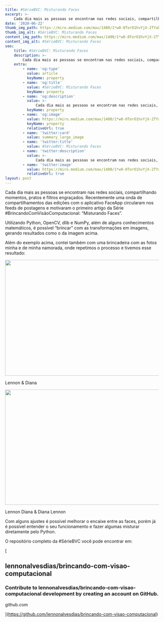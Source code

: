 ```yaml
---
title: #SérieBVC: Misturando Faces
excerpt: >-
    Cada dia mais as pessoas se encontram nas redes sociais, compartilhando momentos, pratos e filtros engraçados. #SerieBVC: Misturando Faces.
date: '2020-06-22'
thumb_img_path: https://miro.medium.com/max/1400/1*w0-0TorO1hvYjX-2TYak2A.png
thumb_img_alt: #SérieBVC: Misturando Faces
content_img_path: https://miro.medium.com/max/1400/1*w0-0TorO1hvYjX-2TYak2A.png
content_img_alt: #SérieBVC: Misturando Faces
seo:
    title: #SérieBVC: Misturando Faces
    description: >-
        Cada dia mais as pessoas se encontram nas redes sociais, compartilhando momentos, pratos e filtros engraçados. #SerieBVC: Misturando Faces.
    extra:
        - name: 'og:type'
          value: article
          keyName: property
        - name: 'og:title'
          value: #SérieBVC: Misturando Faces
          keyName: property
        - name: 'og:description'
          value: >-
              Cada dia mais as pessoas se encontram nas redes sociais, compartilhando momentos, pratos e filtros engraçados. #SerieBVC: Misturando Faces.
          keyName: property
        - name: 'og:image'
          value: https://miro.medium.com/max/1400/1*w0-0TorO1hvYjX-2TYak2A.png
          keyName: property
          relativeUrl: true
        - name: 'twitter:card'
          value: summary_large_image
        - name: 'twitter:title'
          value: #SérieBVC: Misturando Faces
        - name: 'twitter:description'
          value: >-
              Cada dia mais as pessoas se encontram nas redes sociais, compartilhando momentos, pratos e filtros engraçados. #SerieBVC: Misturando Faces.
        - name: 'twitter:image'
          value: https://miro.medium.com/max/1400/1*w0-0TorO1hvYjX-2TYak2A.png
          relativeUrl: true
layout: post
---
```


Cada dia mais as pessoas se encontram nas redes sociais, compartilhando momentos, pratos e filtros engraçados. Recentemente uma onda de compartilhamentos das edições com o aplicativo FaceApp circularam nos feeds de postagens e motivaram o primeiro artigo da Série #BrincandoComVisãoComputacional: “Misturando Faces”.

Utilizando Python, OpenCV, dlib e NumPy, além de alguns conhecimentos matemáticos, é possível “brincar” com as transformações em imagens, gerando resultados como o da imagem acima.

Além do exemplo acima, contei também com uma brincadeira com as fotos minha e de minha namorada, onde repetimos o processo e tivemos esse resultado:

<img alt="" class="t u v ik aj" src="https://miro.medium.com/max/1400/1\*xj0SD6WsoFE-YUBSmLZctA.png" width="700" height="378" srcSet="https://miro.medium.com/max/552/1\*xj0SD6WsoFE-YUBSmLZctA.png 276w, https://miro.medium.com/max/1104/1\*xj0SD6WsoFE-YUBSmLZctA.png 552w, https://miro.medium.com/max/1280/1\*xj0SD6WsoFE-YUBSmLZctA.png 640w, https://miro.medium.com/max/1400/1\*xj0SD6WsoFE-YUBSmLZctA.png 700w" sizes="700px" role="presentation"/>

Lennon & Diana

<img alt="" class="t u v ik aj" src="https://miro.medium.com/max/1400/1\*U-lggsZph3uc7jr8N4KI\_w.png" width="700" height="376" srcSet="https://miro.medium.com/max/552/1\*U-lggsZph3uc7jr8N4KI\_w.png 276w, https://miro.medium.com/max/1104/1\*U-lggsZph3uc7jr8N4KI\_w.png 552w, https://miro.medium.com/max/1280/1\*U-lggsZph3uc7jr8N4KI\_w.png 640w, https://miro.medium.com/max/1400/1\*U-lggsZph3uc7jr8N4KI\_w.png 700w" sizes="700px" role="presentation"/>

Lennon Diana & Diana Lennon

Com alguns ajustes é possível melhorar o encaixe entre as faces, porém já é possível entender o seu funcionamento e fazer algumas misturar diretamente pelo Python.

O repositório completo da #SérieBVC você pode encontrar em:

[

lennonalvesdias/brincando-com-visao-computacional
-------------------------------------------------

### Contribute to lennonalvesdias/brincando-com-visao-computacional development by creating an account on GitHub.

github.com

](https://github.com/lennonalvesdias/brincando-com-visao-computacional)
